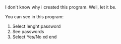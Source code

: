 I don't know why i created this program. Well, let it be.

You can see in this program:
1. Select lenght password
2. See passwords
3. Select Yes/No xd
end
